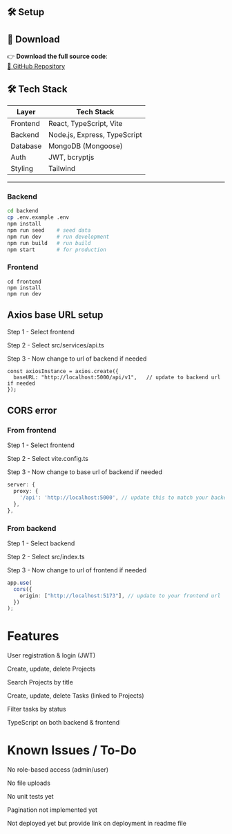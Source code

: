 ## 🛠 Setup

## 🔗 Download

👉 **Download the full source code**:  
[🔻 GitHub Repository](https://github.com/HKukreti4/project_management)

## 🛠️ Tech Stack

| Layer    | Tech Stack                   |
| -------- | ---------------------------- |
| Frontend | React, TypeScript, Vite      |
| Backend  | Node.js, Express, TypeScript |
| Database | MongoDB (Mongoose)           |
| Auth     | JWT, bcryptjs                |
| Styling  | Tailwind                     |

---

### Backend

```bash
cd backend
cp .env.example .env
npm install
npm run seed    # seed data
npm run dev     # run development
npm run build   # run build
npm start       # for production
```

### Frontend

```
cd frontend
npm install
npm run dev
```

## Axios base URL setup

Step 1 - Select frontend

Step 2 - Select src/services/api.ts

Step 3 - Now change to url of backend if needed

```
const axiosInstance = axios.create({
  baseURL: "http://localhost:5000/api/v1",   // update to backend url if needed
});

```
## CORS error

### From frontend

Step 1 - Select frontend

Step 2 - Select vite.config.ts

Step 3 - Now change to base url of backend if needed

```ts
server: {
  proxy: {
    '/api': 'http://localhost:5000', // update this to match your backend url
  },
},
```

### From backend

Step 1 - Select backend

Step 2 - Select src/index.ts

Step 3 - Now change to url of frontend if needed

```ts
app.use(
  cors({
    origin: ["http://localhost:5173"], // update to your frontend url
  })
);
```

# Features

User registration & login (JWT)

Create, update, delete Projects

Search Projects by title

Create, update, delete Tasks (linked to Projects)

Filter tasks by status

TypeScript on both backend & frontend

# Known Issues / To-Do

No role-based access (admin/user)

No file uploads

No unit tests yet

Pagination not implemented yet 

Not deployed yet but provide link on deployment in readme file
